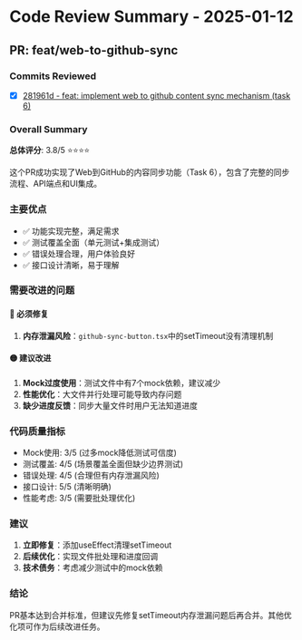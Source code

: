 # Code Review Summary - 2025-01-12

## PR: feat/web-to-github-sync

### Commits Reviewed

- [x] [281961d - feat: implement web to github content sync mechanism (task 6)](./review-281961d.md)

### Overall Summary

**总体评分**: 3.8/5 ⭐⭐⭐⭐

这个PR成功实现了Web到GitHub的内容同步功能（Task 6），包含了完整的同步流程、API端点和UI集成。

### 主要优点
- ✅ 功能实现完整，满足需求
- ✅ 测试覆盖全面（单元测试+集成测试）
- ✅ 错误处理合理，用户体验良好
- ✅ 接口设计清晰，易于理解

### 需要改进的问题

#### 🔴 必须修复
1. **内存泄漏风险**：`github-sync-button.tsx`中的setTimeout没有清理机制

#### 🟡 建议改进
1. **Mock过度使用**：测试文件中有7个mock依赖，建议减少
2. **性能优化**：大文件并行处理可能导致内存问题
3. **缺少进度反馈**：同步大量文件时用户无法知道进度

### 代码质量指标
- Mock使用: 3/5 (过多mock降低测试可信度)
- 测试覆盖: 4/5 (场景覆盖全面但缺少边界测试)
- 错误处理: 4/5 (合理但有内存泄漏风险)
- 接口设计: 5/5 (清晰明确)
- 性能考虑: 3/5 (需要批处理优化)

### 建议
1. **立即修复**：添加useEffect清理setTimeout
2. **后续优化**：实现文件批处理和进度回调
3. **技术债务**：考虑减少测试中的mock依赖

### 结论
PR基本达到合并标准，但建议先修复setTimeout内存泄漏问题后再合并。其他优化项可作为后续改进任务。